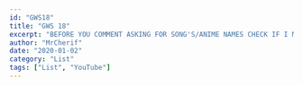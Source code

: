 ```yaml
---
id: "GWS18"
title: "GWS 18"
excerpt: "BEFORE YOU COMMENT ASKING FOR SONG'S/ANIME NAMES CHECK IF I MENTIONED THEM HERE FIRST👇 ..PLEASE"
author: "MrCherif"
date: "2020-01-02"
category: "List"
tags: ["List", "YouTube"]
---
```

